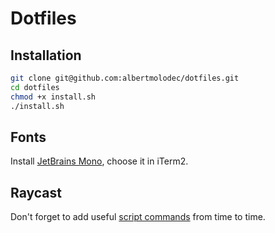 # Dotfiles

## Installation

```sh
git clone git@github.com:albertmolodec/dotfiles.git
cd dotfiles
chmod +x install.sh
./install.sh
```

## Fonts

Install [JetBrains Mono](https://www.jetbrains.com/ru-ru/lp/mono/), choose it in iTerm2.

## Raycast

Don't forget to add useful [script commands](https://github.com/raycast/script-commands) from time to time.
